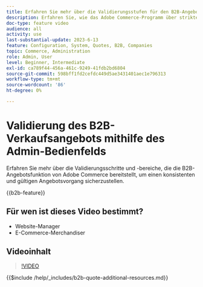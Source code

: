 ```yaml
---
title: Erfahren Sie mehr über die Validierungsstufen für den B2B-Angebotsprozess im Admin-Bedienfeld
description: Erfahren Sie, wie das Adobe Commerce-Programm über strikte Validierungsprozesse verfügt.  Dieses Video-Tutorial zeigt den Validierungsprozess im Admin-Bedienfeld von Adobe Commerce, um sicherzustellen, dass die Angebotserstellung gültig und konsistent ist
doc-type: feature video
audience: all
activity: use
last-substantial-update: 2023-6-13
feature: Configuration, System, Quotes, B2B, Companies
topic: Commerce, Administration
role: Admin, User
level: Beginner, Intermediate
exl-id: ca789f44-456a-461c-9249-41fdb2bd6804
source-git-commit: 598bff1fd2cefdc449d5ae3431401aec1e796313
workflow-type: tm+mt
source-wordcount: '86'
ht-degree: 0%

---
```


# Validierung des B2B-Verkaufsangebots mithilfe des Admin-Bedienfelds

Erfahren Sie mehr über die Validierungsschritte und -bereiche, die die B2B-Angebotsfunktion von Adobe Commerce bereitstellt, um einen konsistenten und gültigen Angebotsvorgang sicherzustellen.

{{b2b-feature}}

## Für wen ist dieses Video bestimmt?

- Website-Manager
- E-Commerce-Merchandiser

## Videoinhalt

>[!VIDEO](https://video.tv.adobe.com/v/3420413?learn=on)

{{$include /help/_includes/b2b-quote-additional-resources.md}}
